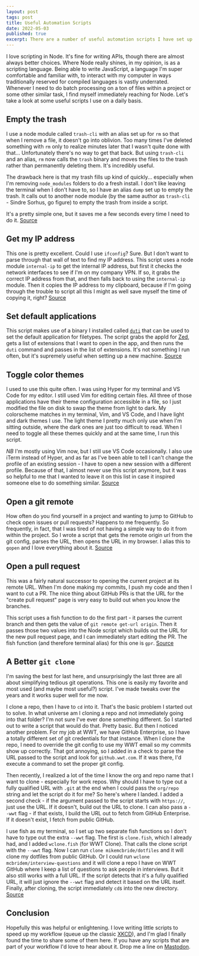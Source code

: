 ```yaml
---
layout: post
tags: post
title: Useful Automation Scripts
date: 2022-05-03
published: true
excerpt: There are a number of useful automation scripts I have set up over the years in my dotfiles. I'll share some of the ones I use on a daily basis to boost my productivity.
---
```


I love scripting in Node. It's fine for writing APIs, though there are almost always better choices. Where Node really shines, in my opinion, is as a scripting language.
Being able to write JavaScript, a language I'm super comfortable and familiar with, to interact with my computer in ways traditionally reserved for compiled languages is vastly underrated.
Whenever I need to do batch processing on a ton of files within a project or some other similar task, I find myself immediately reaching for Node. Let's take a look at some useful scripts I use on a daily basis.

## Empty the trash

I use a node module called `trash-cli` with an alias set up for `rm` so that when I remove a file, it doesn't go into oblivion.
Too many times I've deleted something with `rm` only to realize minutes later that I wasn't quite done with that...
Unfortunately there's no way to get that back. But using `trash-cli` and an alias, `rm` now calls the `trash` binary and moves
the files to the trash rather than permanently deleting them. It's incredibly useful.

The drawback here is that my trash fills up kind of quickly... especially when I'm removing `node_modules` folders to do a fresh install.
I don't like leaving the terminal when I don't have to, so I have an alias `dump` set up to empty the trash. It calls out
to another node module (by the same author as `trash-cli` - Sindre Sorhus, go figure) to empty the trash from inside a script.

It's a pretty simple one, but it saves me a few seconds every time I need to do it. [Source](https://github.com/mikemcbride/dotfiles/tree/main/scripts/emptyTrash.mjs)

## Get my IP address

This one is pretty excellent. Could I use `ifconfig`? Sure. But I don't want to parse through that wall of text to find my IP address.
This script uses a node module `internal-ip` to get the internal IP address, but first it checks the network interfaces to see if I'm
on my company VPN. If so, it grabs the correct IP address from that, and then falls back to using the `internal-ip` module. Then it 
copies the IP address to my clipboard, because if I'm going through the trouble to script all this I might as well save myself the time
of copying it, right? [Source](https://github.com/mikemcbride/dotfiles/tree/main/scripts/getIp.mjs)

## Set default applications

This script makes use of a binary I installed called [`duti`](https://github.com/moretension/duti) that can be used to set 
the default application for filetypes. The script grabs the appId for [Zed](https://zed.dev), gets a list of extensions that I want to open
in the app, and then runs the `duti` command and passes in the list of extensions. It's not something I run often, but it's supremely useful when setting up a new machine.
[Source](https://github.com/mikemcbride/dotfiles/tree/main/scripts/setDefaultApplications.js)

## Toggle color themes

I used to use this quite often. I was using Hyper for my terminal and VS Code for my editor. I still used Vim for editing certain files. All three of those applications have their theme configuration accessible in a file, so I just modified the file on disk to swap the theme from light to dark. My colorscheme matches in my terminal, Vim, and VS Code, and I have light and dark themes I use. The light theme I pretty much only use when I'm sitting outside, where the dark ones are just too difficult to read. When I need to toggle all these themes quickly and at the same time, I run this script.

*NB* I'm mostly using Vim now, but I still use VS Code occasionally. I also use iTerm instead of Hyper, and as far as I've been able to tell I can't change the profile of an existing session - I have to open a new session with a different profile. Because of that, I almost never use this script anymore, but it was so helpful to me that I wanted to leave it on this list in case it inspired someone else to do something similar. [Source](https://github.com/mikemcbride/dotfiles/tree/main/scripts/toggleThemes.mjs)

## Open a git remote

How often do you find yourself in a project and wanting to jump to GitHub to check open issues or pull requests? Happens to me frequently.
So frequently, in fact, that I was tired of not having a simple way to do it from within the project. So I wrote a script
that gets the remote origin url from the git config, parses the URL, then opens the URL in my browser. I alias this to `gopen`
and I love everything about it. [Source](https://github.com/mikemcbride/dotfiles/tree/main/scripts/openGitRepo.mjs)

## Open a pull request

This was a fairly natural successor to opening the current project at its remote URL. When I'm done making my commits, I push
my code and then I want to cut a PR. The nice thing about GitHub PRs is that the URL for the "create pull request" page is
very easy to build out when you know the branches.

This script uses a fish function to do the first part - it parses the current branch and then gets the value of `git remote get-url origin`.
Then it passes those two values into the Node script which builds out the URL for the new pull request page, and I can immediately
start editing the PR. The fish function (and therefore terminal alias) for this one is `gpr`. [Source](https://github.com/mikemcbride/dotfiles/tree/main/scripts/openGitPullRequest.mjs)

## A Better `git clone`

I'm saving the best for last here, and unsurprisingly the last three are all about simplifying tedious git operations.
This one is easily my favorite and most used (and maybe most useful?) script. I've made tweaks over the years and it works super well for me now.

I clone a repo, then I have to `cd` into it. That's the basic problem I started out to solve. In what universe am I cloning a repo and not immediately going into that folder?
I'm not sure I've ever done something different. So I started out to write a script that would do that. Pretty basic.
But then I noticed another problem. For my job at WWT, we have GitHub Enterprise, so I have a totally different set of git credentials for that instance.
When I clone the repo, I need to override the git config to use my WWT email so my commits show up correctly.
That got annoying, so I added in a check to parse the URL passed to the script and look for `github.wwt.com`. If it was there, I'd execute a command to set the proper git config.

Then recently, I realized a lot of the time I know the org and repo name that I want to clone - especially for work repos.
Why should I have to type out a fully qualified URL with `.git` at the end when I could pass the `org/repo` string and let the script do it for me?
So here's where I landed. I added a second check - if the argument passed to the script starts with `https://`, just use the URL.
If it doesn't, build out the URL to clone. I can also pass a `--wwt` flag - if that exists, I build the URL out to fetch from GitHub Enterprise.
If it doesn't exist, I fetch from public GitHub.

I use fish as my terminal, so I set up two separate fish functions so I don't have to type out the extra `--wwt` flag.
The first is `clone.fish`, which I already had, and I added `wclone.fish` (for WWT Clone). That calls the clone script with the `--wwt` flag.
Now I can run `clone mikemcbride/dotfiles` and it will clone my dotfiles from public GitHub. Or I could run `wclone mcbridem/interview-questions`
and it will clone a repo I have on WWT GitHub where I keep a list of questions to ask people in interviews. But it also still works with a full URL.
If the script detects that it's a fully qualified URL, it will just ignore the `--wwt` flag and detect it based on the URL itself.
Finally, after cloning, the script immediately `cd`s into the new directory. [Source](https://github.com/mikemcbride/dotfiles/scripts/clone.mjs)

## Conclusion

Hopefully this was helpful or enlightening. I love writing little scripts to speed up my workflow (queue up the classic [XKCD](https://xkcd.com/1319/)),
and I'm glad I finally found the time to share some of them here. If you have any scripts that are part of your workflow I'd love to hear about it.
Drop me a line on [Mastodon](https://fosstodon.org/@mcbridem).
